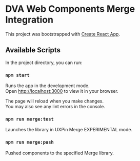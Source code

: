 # DVA Web Components Merge Integration

This project was bootstrapped with [Create React App](https://github.com/facebook/create-react-app).

## Available Scripts

In the project directory, you can run:

### `npm start`

Runs the app in the development mode.\
Open [http://localhost:3000](http://localhost:3000) to view it in your browser.

The page will reload when you make changes.\
You may also see any lint errors in the console.

### `npm run merge:test`

Launches the library in UXPin Merge EXPERIMENTAL mode.

### `npm run merge:push`

Pushed components to the specified Merge library.
